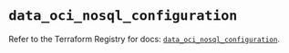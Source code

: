 # `data_oci_nosql_configuration`

Refer to the Terraform Registry for docs: [`data_oci_nosql_configuration`](https://registry.terraform.io/providers/hashicorp/oci/7.19.0/docs/data-sources/nosql_configuration).
